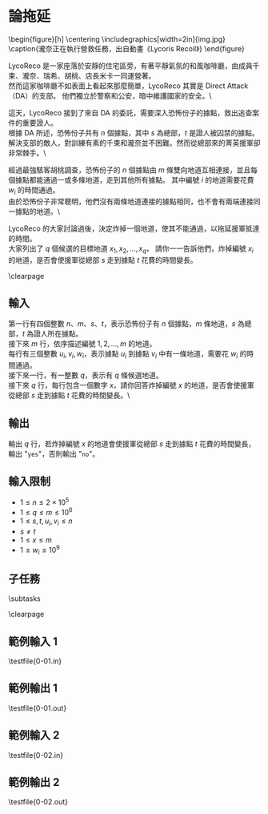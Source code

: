 # 論拖延

\begin{figure}[h]
\centering
\includegraphics[width=2in]{img.jpg}
\caption{瀧奈正在執行營救任務，出自動畫《Lycoris Recoil》}
\end{figure}

LycoReco 是一家座落於安靜的住宅區旁，有著平靜氣氛的和風咖啡廳，由成員千束、瀧奈、瑞希、胡桃、店長米卡一同運營著。\
然而這家咖啡廳不如表面上看起來那麼簡單，LycoReco 其實是 Direct Attack（DA）的支部。
他們獨立於警察和公安，暗中維護國家的安全。\

這天，LycoReco 接到了來自 DA 的委託，需要深入恐怖份子的據點，救出追查案件的重要證人。\
根據 DA 所述，恐怖份子共有 $n$ 個據點，其中 $s$ 為總部，$t$ 是證人被囚禁的據點。\
解決支部的敵人，對訓練有素的千束和瀧奈並不困難。然而從總部來的菁英援軍卻非常棘手。\

經過最強駭客胡桃調查，恐怖份子的 $n$ 個據點由 $m$ 條雙向地道互相連接，並且每個據點都能通過一或多條地道，走到其他所有據點。
其中編號 $i$ 的地道需要花費 $w_i$ 的時間通過。\
由於恐怖份子非常聰明，他們沒有兩條地道連接的據點相同，也不會有兩端連接同一據點的地道。\

LycoReco 的大家討論過後，決定炸掉一個地道，使其不能通過，以拖延援軍抵達的時間。\
大家列出了 $q$ 個候選的目標地道 $x_1, x_2, \dots, x_q$，
請你一一告訴他們，炸掉編號 $x_i$ 的地道，是否會使援軍從總部 $s$ 走到據點 $t$ 花費的時間變長。

\clearpage

## 輸入

第一行有四個整數 $n$、$m$、$s$、$t$，表示恐怖份子有 $n$ 個據點，$m$ 條地道，$s$ 為總部，$t$ 為證人所在據點。\
接下來 $m$ 行，依序描述編號 $1, 2, \dots, m$ 的地道。\
每行有三個整數 $u_i, v_i, w_i$，表示據點 $u_i$ 到據點 $v_i$ 中有一條地道，需要花 $w_i$ 的時間通過。\
接下來一行，有一整數 $q$，表示有 $q$ 條候選地道。\
接下來 $q$ 行，每行包含一個數字 $x$，請你回答炸掉編號 $x$ 的地道，是否會使援軍從總部 $s$ 走到據點 $t$ 花費的時間變長。\

## 輸出

輸出 $q$ 行，若炸掉編號 $x$ 的地道會使援軍從總部 $s$ 走到據點 $t$ 花費的時間變長，輸出 "`yes`"，否則輸出 "`no`"。

## 輸入限制
 - $1 \le n \leq 2 \times 10^5$
 - $1 \le q \le m \le 10^6$
 - $1 \le s, t, u_i, v_i \le n$
 - $s \ne t$
 - $1 \le x \le m$
 - $1 \le w_i \le 10^9$

## 子任務
\subtasks

\clearpage

## 範例輸入 1
\testfile{0-01.in}

## 範例輸出 1
\testfile{0-01.out}

## 範例輸入 2
\testfile{0-02.in}

## 範例輸出 2
\testfile{0-02.out}
